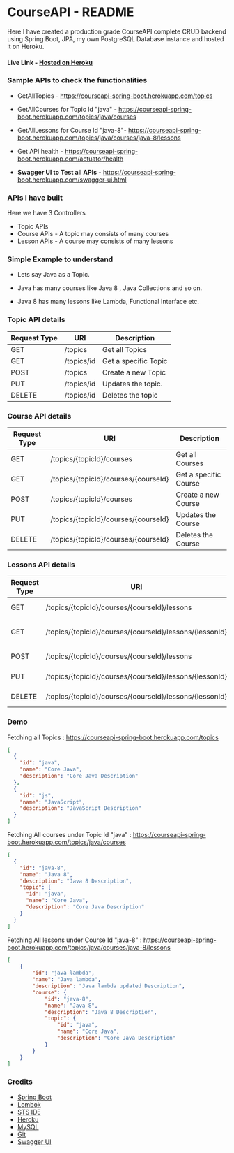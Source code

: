 # CourseAPI - README

Here I have created a production grade CourseAPI complete CRUD backend using Spring Boot, JPA, my own PostgreSQL Database instance and hosted it on Heroku.

#### Live Link - [Hosted on Heroku](https://courseapi-spring-boot.herokuapp.com)



### Sample APIs to check the functionalities

- GetAllTopics - https://courseapi-spring-boot.herokuapp.com/topics
- GetAllCourses for Topic Id "java" - https://courseapi-spring-boot.herokuapp.com/topics/java/courses

- GetAllLessons for Course Id "java-8"- https://courseapi-spring-boot.herokuapp.com/topics/java/courses/java-8/lessons

- Get API health - https://courseapi-spring-boot.herokuapp.com/actuator/health

- **Swagger UI to Test all APIs** - https://courseapi-spring-boot.herokuapp.com/swagger-ui.html



### APIs I have built

Here we have 3 Controllers 

- Topic APIs
- Course APIs - A topic may consists of many courses
- Lesson APIs - A course may consists of many lessons

 

### Simple Example to understand

- Lets say Java as a Topic. 

- Java has many courses like Java 8 , Java Collections and so on.
- Java 8 has many lessons like Lambda, Functional Interface etc.



### Topic API details

| Request Type | URI        | Description          |
| ------------ | ---------- | -------------------- |
| GET          | /topics    | Get all Topics       |
| GET          | /topics/id | Get a specific Topic |
| POST         | /topics    | Create a new Topic   |
| PUT          | /topics/id | Updates the topic.   |
| DELETE       | /topics/id | Deletes the topic    |



### Course API details

| Request Type | URI                                  | Description           |
| ------------ | ------------------------------------ | --------------------- |
| GET          | /topics/{topicId}/courses            | Get all Courses       |
| GET          | /topics/{topicId}/courses/{courseId} | Get a specific Course |
| POST         | /topics/{topicId}/courses            | Create a new Course   |
| PUT          | /topics/{topicId}/courses/{courseId} | Updates the Course    |
| DELETE       | /topics/{topicId}/courses/{courseId} | Deletes the Course    |



### Lessons API details

| Request Type | URI                                                     | Description           |
| ------------ | ------------------------------------------------------- | --------------------- |
| GET          | /topics/{topicId}/courses/{courseId}/lessons            | Get all Lessons       |
| GET          | /topics/{topicId}/courses/{courseId}/lessons/{lessonId} | Get a specific Lesson |
| POST         | /topics/{topicId}/courses/{courseId}/lessons            | Create a new Lesson   |
| PUT          | /topics/{topicId}/courses/{courseId}/lessons/{lessonId} | Updates the Lesson    |
| DELETE       | /topics/{topicId}/courses/{courseId}/lessons/{lessonId} | Deletes the Lesson    |



### Demo

Fetching all Topics : https://courseapi-spring-boot.herokuapp.com/topics

```json
[
  {
    "id": "java",
    "name": "Core Java",
    "description": "Core Java Description"
  },
  {
    "id": "js",
    "name": "JavaScript",
    "description": "JavaScript Description"
  }
]
```



Fetching All courses under Topic Id "java" : https://courseapi-spring-boot.herokuapp.com/topics/java/courses

```json
[
  {
    "id": "java-8",
    "name": "Java 8",
    "description": "Java 8 Description",
    "topic": {
      "id": "java",
      "name": "Core Java",
      "description": "Core Java Description"
    }
  }
]
```



Fetching All lessons under Course Id "java-8" : https://courseapi-spring-boot.herokuapp.com/topics/java/courses/java-8/lessons

```json
[
    {
        "id": "java-lambda",
        "name": "Java lambda",
        "description": "Java lambda updated Description",
        "course": {
            "id": "java-8",
            "name": "Java 8",
            "description": "Java 8 Description",
            "topic": {
                "id": "java",
                "name": "Core Java",
                "description": "Core Java Description"
            }
        }
    }
]
```



### Credits

- [Spring Boot](https://spring.io/projects/spring-boot)
- [Lombok](https://projectlombok.org/)
- [STS IDE](https://spring.io/tools)
- [Heroku](https://www.heroku.com/)
- [MySQL](https://www.mysql.com/)
- [Git](https://git-scm.com/)
- [Swagger UI](https://swagger.io/tools/swagger-ui/)

